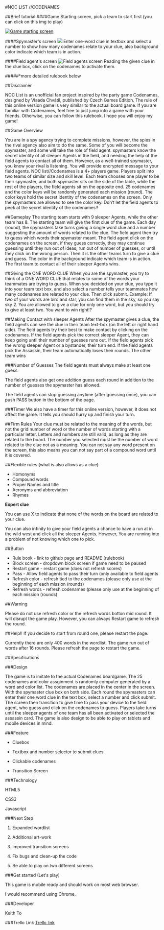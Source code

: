 #NOC LIST //CODENAMES

##Brief tutorial 
####Game Starting screen, pick a team to start first (you can click on this img to play)

[![Game starting screen](https://i.imgur.com/m7wNi1U.png)](http://keithtkto.github.io/wdi_project1_game_noc_list/)

####Spymaster's screen
![](https://i.imgur.com/RkuokCw.png)
Enter one-word clue in textbox and select a number to show how many codenames relate to your clue, also background color indicate which team is in action.

####Field agent's screen
![Field agents screen](https://i.imgur.com/a4wghLN.png)
Reading the given clue in the clue box, click on the codenames to activate them.


#####*more detailed rulebook below



##Disclaimer

NOC List is an unofficial fan project inspired by the party game Codenames, designed by Vlaada Chvátil, published by Czech Games Edition. The rule of this online version game is very similar to the actual board game. If you are familiar with Codenames, feel free to just jump into a game with your friends. Otherwise, you can follow this rulebook. I hope you will enjoy my game!

##Game Overview

You are in a spy agency trying to complete missions, however, the spies in the rival agency also aim to do the same.  Some of you will become the spymaster, and some will take the role of field agent. spymasters know the secret identity of all sleeper Agents in the field, and needing the help of the field agents to contact all of them. However, as a well-trained spymaster, you know your rival is listening. You will provide encrypted message to your field agents.
NOC list//Codenames is a 4+ players game. Players split into two teams of similar size and skill level. Each team chooses one player to be their spymaster, and both spymaster sits on the side of the table, while the rest of the players, the field agents sit on the opposite end.  25 codenames and the color keys will be randomly generated each mission (round). The color keys hold the secret identity of the codenames on the screen. Only the spymasters are allowed to see the color key. Don’t let the field agents to peek at the secret identity of the codenames!! 

##Gameplay
The starting team starts with 9 sleeper Agents, while the other team has 8. The starting team will give the first clue of the game. Each day (round), the spymasters take turns giving a single word clue and a number suggesting the amount of words related to the clue. The field agent then try to guess which words their spymaster meant. The field agent click on the codenames on the screen, if they guess correctly, they may continue guessing until they run out of ideas, run out of number of guesses, or until they click on the wrong person. Then it is the other teams turn to give a clue and guess. The color in the background indicate which team is in action. The first team to contact all of their sleeper Agents wins.

##Giving the ONE WORD CLUE
When you are the spymaster, you try to think of a ONE WORD CLUE that relates to some of the words your teammates are trying to guess. When you decided on your clue, you type it into your team text box, and also select a number tells your teammates how many codenames are related to your clue. Then click submit.
Example: If two of your words are bird and star, you can find them in the sky, so you say sky 2.
You are allowed to give a clue for only one word, but you should try to give at least two. You want to win right!?

##Making Contact with sleeper Agents
After the spymaster gives a clue, the field agents can see the clue in their team text-box (on the left or right hand side). The field agents try their best to make contact by clicking on the codenames.
	If the field agents pick the correct sleeper Agent, they can keep going until their number of guesses runs out.
	If the field agents pick the wrong sleeper Agent or a bystander, their turn end.
	If the field agents pick the Assassin, their team automatically loses their rounds. The other team wins

###Number of Guesses
The field agents must always make at least one guess. 

The field agents also get one addition guess each round in addition to the number of guesses the spymaster has allowed.

The field agents can stop guessing anytime (after guessing once), you can push PASS button in the bottom of the page.

###Timer
We also have a timer for this online version, however, it does not affect the game. It tells you should hurry up and finish your turn.

##Firm Rules
Your clue must be related to the meaning of the words, but not the grid number of word or the number of words starting with a particular letter.
Letters and numbers are still valid, as long as they are related to the board.
The number you selected must be the number of word related to the clue not as a meaning.
You can not say any word present on the screen, this also means you can not say part of a compound word until it is covered.

##Flexible rules (what is also allows as a clue)

* Homonyms
* Compound words
* Proper Names and title
* Acronyms and abbreviation
* Rhymes

**Expert clue**

You can use X to indicate that none of the words on the board are related to your clue.

You can also infinity to give your field agents a chance to have a run at in the wild west and click all the sleeper Agents. However, You are running into a problem of not knowing which one to pick.

##Button

* Rule book - link to github page and README (rulebook)
* Block screen - dropdown block screen if game need to be paused
* Restart game - restart game (does not refresh scores) 
* Pass - Allow field agents to pass their turn (only available to field agents 
* Refresh color - refresh tied to the codenames (please only use at the beginning of each mission (rounds)
* Refresh words - refresh codenames (please only use at the beginning of each mission (rounds)

##Warning

Please do not use refresh color or the refresh words botton mid round. It will disrupt the game play. However, you can always Restart game to refresh the round. 

##Help!!
If you decide to start from round one, please restart the page.

Currently there are only 400 words in the wordlist. The game run out of words after 16 rounds. Please refresh the page to restart the game. 


##Specifications

###Design

The game is to imitate to the actual Codenames boardgame. The 25 codenames and color assginment is randomly computer generated by a word and color list. The codenames are placed in the center in the screen. With the spymaster clue box on both side. Each round the spymasters can enter their one word clue in the text box, select a number and click submit. The screen then transition to give time to pass your device to the field agent, who guess and click on the codenames to guess. Players take turns until the sleeper agents of one team has all been activated or selected the assassin card. The game is also design to be able to play on tablets and mobile devices in mind.

###Feature

* Cluebox

* Textbox and number selector to submit clues

* Clickable codenames

* Transition Screen


###Technology

HTML5

CSS3

Javascript



###Next Step

1. Expanded wordlist
 
2. Additional art-work

3. Improved transition screens

4. Fix bugs and clean-up the code

5. Be able to play on two different screens


###Get started (Let's play)

This game is mobile ready and should work on most web browser.

I would recommend using Chrome.



###Developer

Keith To

###Trello Link
[Trello link](https://trello.com/b/3GuRgkxX/wdi-project-1-game-web-app-noc-list)












